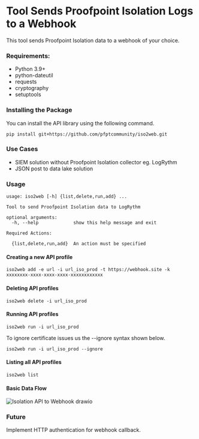 # Tool Sends Proofpoint Isolation Logs to a Webhook

This tool sends Proofpoint Isolation data to a webhook of your choice. 

### Requirements:

* Python 3.9+
* python-dateutil
* requests
* cryptography
* setuptools
 
### Installing the Package
You can install the API library using the following command. 
```
pip install git+https://github.com/pfptcommunity/iso2web.git
```
### Use Cases
* SIEM solution without Proofpoint Isolation collector eg. LogRythm
* JSON post to data lake solution

### Usage
```
usage: iso2web [-h] {list,delete,run,add} ...

Tool to send Proofpoint Isolation data to LogRythm

optional arguments:
  -h, --help             show this help message and exit

Required Actions:

  {list,delete,run,add}  An action must be specified
```

#### Creating a new API profile
```
iso2web add -e url -i url_iso_prod -t https://webhook.site -k xxxxxxxx-xxxx-xxxx-xxxx-xxxxxxxxxxxx
```

#### Deleting API profiles
```
iso2web delete -i url_iso_prod
```

#### Running API profiles
```
iso2web run -i url_iso_prod
```
To ignore certificate issues us the --ignore syntax shown below. 
```
iso2web run -i url_iso_prod --ignore
```
#### Listing all API profiles
```
iso2web list
```
#### Basic Data Flow
![Isolation API to Webhook drawio](https://user-images.githubusercontent.com/83429267/235716231-dcd6faa0-bff2-4d14-b23e-31d39d5d8314.png)
### Future
Implement HTTP authentication for webhook callback.
